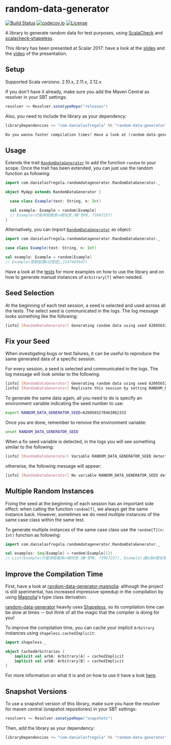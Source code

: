 random-data-generator
=====================

[![Build Status](https://travis-ci.org/DanielaSfregola/random-data-generator.svg?branch=master)](https://travis-ci.org/DanielaSfregola/random-data-generator) [![codecov.io](http://codecov.io/github/DanielaSfregola/random-data-generator/coverage.svg?branch=master)](http://codecov.io/github/DanielaSfregola/random-data-generator?branch=master) [![License](http://img.shields.io/:license-Apache%202-red.svg)](http://www.apache.org/licenses/LICENSE-2.0.txt)

A library to generate random data for test purposes, using [ScalaCheck](https://github.com/rickynils/scalacheck) and [scalacheck-shapeless](https://github.com/alexarchambault/scalacheck-shapeless).

This library has been presented at Scalar 2017: have a look at the [slides](https://speakerdeck.com/danielasfregola/random-data-generation-with-scalacheck-scalar-2017) and the [video](https://www.youtube.com/watch?v=Yx64dgTkX5k&list=PL8NC5lCgGs6Pd7RCawHK4XN0oq23oRe7U&index=11) of the presentation.

Setup
-----
Supported Scala versions: 2.10.x, 2.11.x, 2.12.x

If you don't have it already, make sure you add the Maven Central as resolver in your SBT settings:
```scala
resolver += Resolver.sonatypeRepo("releases")
```

Also, you need to include the library as your dependency:
```scala
libraryDependencies += "com.danielasfregola" %% "random-data-generator" % "2.4"

Do you wanna faster compilation times? Have a look at [random-data-generator-magnolia](https://github.com/DanielaSfregola/random-data-generator-magnolia) - experimental but crazy fast thanks to [Magnolia](https://github.com/propensive/magnolia)!
```

Usage
-----
Extends the trait [`RandomDataGenerator`](https://github.com/DanielaSfregola/random-data-generator/blob/master/src/main/scala/com/danielasfregola/randomdatagenerator/RandomDataGenerator.scala) to add the function `random` to your scope.
Once the trait has been extended, you can just use the random function as following:

```scala
import com.danielasfregola.randomdatagenerator.RandomDataGenerator._

object MyApp extends RandomDataGenerator {

  case class Example(text: String, n: Int)

  val example: Example = random[Example]
  // Example(ਈ䈦㈾钜㔪旅ꪔ墛炝푰⡨䌆ᵅ퍧咪, 73967257)
}
```

Alternatively, you can import [`RandomDataGenerator`](https://github.com/DanielaSfregola/random-data-generator/blob/master/src/main/scala/com/danielasfregola/randomdatagenerator/RandomDataGenerator.scala) as object:

```scala
import com.danielasfregola.randomdatagenerator.RandomDataGenerator._

case class Example(text: String, n: Int)

val example: Example = random[Example]
// Example(巵腉밞鵾Վ뎠꿷덊,2147483647)


```

Have a look at the [tests](/src/test/scala/com/danielasfregola/randomdatagenerator/RandomDataGeneratorSpec.scala) for more examples on how to use the library and on how to generate manual instances of `Arbitrary[T]` when needed.

Seed Selection
--------------
At the beginning of each test session, a seed is selected and used across all the tests.
The select seed is communicated in the logs. The log message looks something like the following:
```bash
[info] [RandomDataGenerator] Generating random data using seed 6260565278463862333
```

Fix your Seed
-------------
When investigating bugs or test failures, it can be useful to reproduce the same generated data of a specific session.

For every session, a seed is selected and communicated in the logs. The log message will look similar to the following:
```bash
[info] [RandomDataGenerator] Generating random data using seed 6260565278463862333
[info] [RandomDataGenerator] Replicate this session by setting RANDOM_DATA_GENERATOR_SEED=6260565278463862333

```

To generate the same data again, all you need to do is specify an environment variable indicating the seed number to use:
```bash
export RANDOM_DATA_GENERATOR_SEED=6260565278463862333
```

Once you are done, remember to remove the environment variable:
```bash
unset RANDOM_DATA_GENERATOR_SEED
```

When a fix seed variable is detected, in the logs you will see something similar to the following:
```bash
[info] [RandomDataGenerator] Variable RANDOM_DATA_GENERATOR_SEED detected: setting 6260565278463862333 as seed
```
otherwise, the following message will appear:
```bash
[info] [RandomDataGenerator] No variable RANDOM_DATA_GENERATOR_SEED detected: setting seed to random number
```

Multiple Random Instances
-------------------------
Fixing the seed at the beginning of each session has an important side effect: when calling the function `random[T]`, we always get the same instance back.
However, sometimes we do need multiple instances of the same case class within the same test.

To generate multiple instances of the same case class use the `random[T](n: Int)` function as following:
```scala
import com.danielasfregola.randomdatagenerator.RandomDataGenerator._

val examples: Seq[Example] = random[Example](2)
// List(Example(ਈ䈦㈾钜㔪旅ꪔ墛炝푰⡨䌆ᵅ퍧咪, 73967257), Example(᭞㩵᭟뛎Ժ䌑讵蓐ꍊꎼꙐ涌㰑袽,1736119865))
```

Improve the Compilation Time
----------------------------
First, have a look at [random-data-generator-magnolia](https://github.com/DanielaSfregola/random-data-generator-magnolia): although the project is still sperimental, has increased impressive speedup in the compilation by using [Magnolia](https://github.com/propensive/magnolia)'s type class derivation.

[random-data-generator](https://github.com/DanielaSfregola/random-data-generator) heavily uses [Shapeless](https://github.com/milessabin/shapeless), so its compilation time can be slow at times -- but think of all the magic that the compiler is doing for you!

To improve the compilation time, you can cache your implicit `Arbitrary` instances using `shapeless.cachedImplicit`:

```scala
import shapeless._

object CachedArbitraries {
    implicit val arbA: Arbitrary[A] = cachedImplicit
    implicit val arbB: Arbitrary[B] = cachedImplicit
}
```
For more information on what it is and on how to use it have a look [here](http://stackoverflow.com/a/34401558).

Snapshot Versions
-----------------
To use a snapshot version of this library, make sure you have the resolver for maven central (snapshot repositories) in your SBT settings:
```scala
resolvers += Resolver.sonatypeRepo("snapshots")
```

Then, add the library as your dependency:
```scala
libraryDependencies += "com.danielasfregola" %% "random-data-generator" % "2.5-SNAPSHOT"
```
